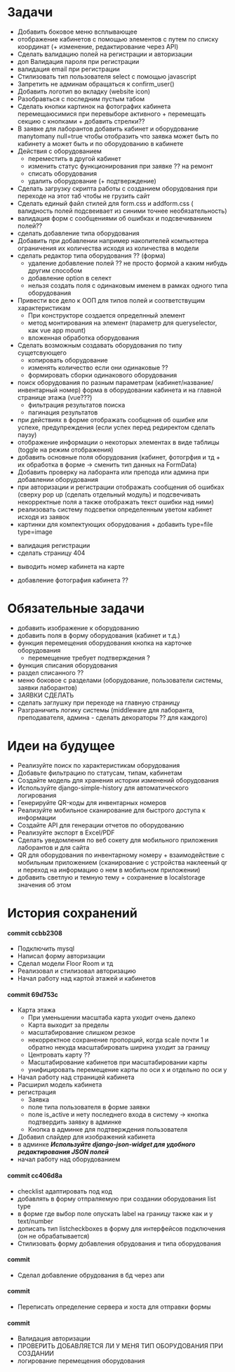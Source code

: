 # Задачи
- Добавить боковое меню всплывающее
- отображение кабинетов с помощью элементов с путем по списку координат (+ изменение, редактирование через API)
- Сделать валидацию полей на регистрации и авторизации
- доп Валидация пароля при регистрации
- валидация email при регистрации
- Стилизовать тип пользователя select с помощью javascript
- Запретить не админам обращаться к confirm_user()
- Добавить логотип во вкладку (website icon)
- Разобравться с последним пустым табом
- Сделать кнопки картинок на фотографих кабинета перемещаюсимися при перевыборе активного + перемещать секцию с кнопками + добавить стрелки??
- В заявке для лаборантов добавить кабинет и оборудование manytomany null=true чтобы отобразить что заявка может быть по кабинету а может быть и по оборудованию в кабинете
- Действия с оборудованием
    * переместить в другой кабинет
    * изменить статус функционирования при заявке ?? на ремонт
    * списать оборудования
    * удалить оборудование (+ подтверждение)
- Сделать загрузку скрипта работы с созданием оборудования при переходе на этот таб чтобы не грузить сайт
- Сделать единый файл стилей для form.css и addform.css ( валидность полей подсвеивает из синими точнее необязательность)
- валидация форм с сообщениями об ошибках и подсвечиванием полей??
- сделать добавление типа оборудования
- Добавить при добавлении например накопителей компьютера ограничения их количества исходя из количества в модели
- сделать редактор типа оборудования ?? (форма)
    * удаление добавление полей ?? не просто формой а каким нибудь другим способом
    * добавление option в селект
    * нельзя создать поля с одинаковым именем в рамках одного типа оборудования
- Привести все дело к ООП для типов полей и соответствущим характеристикам
    * При конструкторе создается определнный элемент
    * метод монтирования на элемент (параметр для queryselector, как vue app mount)
    * вложенная обработка оборудования
- Сделать возможным создавать оборудования по типу сущетсвующего
    * копировать оборудование
    * изменять количество если они одинаковые ??
    * формировать сборки одинакового оборудования
- поиск оборудования по разным параметрам (кабинет/название/инвентарный номер) форма в оборудовании кабинета и на главной странице этажа (vue???)
    * фильтрация результатов поиска
    * пагинация результатов
- при действиях в форме отображать сообщения об ошибке или успехе, предупреждения (если успех перед редиректом сделать паузу)
- отображение информации о некоторых элементах в виде таблицы (toggle на режим отображения)
- добавить основные поля оборудования (кабинет, фотогрфия и тд + их обработка в форме -> сменить тип данных на FormData)
- Добавить проверку на лаборанта или препода или админа при добавлении оборудования
- при авторизации и регистрации отображать сообщения об ошибках (сверху pop up (сделать отдельный модуль) и подсвечивать некорректные поля а также отображать текст ошибки над ними)
- реализовать систему подсветки определенным уветом кабинет исходя из заявок
- картинки для компектующих оборудования + добавить type=file type=image
+ валидация регистрации
+ сделать страницу 404
- выводить номер кабинета на карте
+ добавление фотография кабинета ??

# Обязательные задачи
+ добавить изображение к оборудованию
+ добавить поля в форму оборудования (кабинет и т.д.)
+ функция перемещения оборудования кнопка на карточке оборудования
    * перемещение требует подтверждения ?
+ функция списания оборудования
+ раздел списанного ??
+ меню боковое с разделами (оборудование, пользователи системы, заявки лаборантов)
+ ЗАЯВКИ СДЕЛАТЬ
+ сделать заглушку при переходе на главную страницу
+ Разграничить логику системы (middleware для лаборанта, преподавателя, админа - сделать декораторы ?? для каждого)

# Идеи на будущее
- Реализуйте поиск по характеристикам оборудования
- Добавьте фильтрацию по статусам, типам, кабинетам
- Создайте модель для хранения истории изменений оборудования
- Используйте django-simple-history для автоматического логирования
- Генерируйте QR-коды для инвентарных номеров
- Реализуйте мобильное сканирование для быстрого доступа к информации
- Создайте API для генерации отчетов по оборудованию
- Реализуйте экспорт в Excel/PDF
- Сделать уведомления по веб сокету для мобильного приложения лаборантов и для сайта
- QR для оборудования по инвентарному номеру + взаимодействие с мобильным приложением (сканирование с устройства наклееный qr и переход на информацию о нем в мобильном приложении)
- добавить светлую и темную тему + сохранение в localstorage значения об этом

# История сохранений

#### commit ccbb2308

+ Подключить mysql
+ Написал форму авторизации
+ Сделал модели Floor Room и тд
+ Реализовал и стилизовал авторизацию
+ Начал работу над картой этажей и кабинетов

#### commit 69d753c
+ Карта этажа
  - При уменьшении масштаба карта уходит очень далеко
  - Карта выходит за пределы
  - масштабирование слишком резкое
  - некорректное сохранение пропорций, когда scale почти 1 и обратно некуда масштабировать ширина уходит за границу
  - Центровать карту ??
  - Масштабирование кабинетов при масштабировании карты
  - унифицировать перемещение карты по оси x и отдельно по оси y
+ Начал работу над страницей кабинета
+ Расширил модель кабинета
+ регистрация
  - Заявка
  - поле типа пользователя в форме заявки
  - поле is_active и нету последнего входа в систему -> кнопка подтвердить заявку в админке
  - Кнопка в админке для подтверждения пользователя
+ Добавил слайдер для изображений кабинета
+ в админке ***Используйте django-json-widget для удобного редактирования JSON полей***
+ начал работу над оборудованием

#### commit cc406d8a
- checklist адаптировать под код
- добавлять в форму отпраляемую при создании оборудования list type
- в форме где выбор поле опускать label на границу также как и у text/number
- дописать тип listcheckboxes в форму для интерфейсов подключения (он не обрабатывается)
- Стилизовать форму добавления обрудования и типа оборудования

#### commit
+ Сделал добавление обрудования в бд через апи

#### commit
+ Переписать определение сервера и хоста для отправки формы

#### commit
+ Валидация авторизации
+ ПРОВЕРИТЬ ДОБАВЛЯЕТСЯ ЛИ У МЕНЯ ТИП ОБОРУДОВАНИЯ ПРИ СОЗДАНИИ
+ логирование перемещения оборудования
